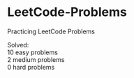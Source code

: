# LeetCode-Problems
Practicing LeetCode Problems

Solved:<br/>
10 easy problems<br/>
2 medium problems<br/>
0 hard problems
